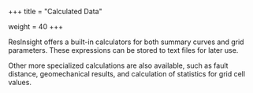 +++
title = "Calculated Data"

weight = 40
+++

ResInsight offers a built-in calculators for both summary curves and grid parameters. These expressions can be stored to text files for later use.

Other more specialized calculations are also available, such as fault distance, geomechanical results, and calculation of statistics for grid cell values.